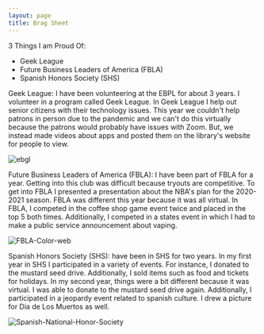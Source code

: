 ```yaml
---
layout: page
title: Brag Sheet
---
```


3 Things I am Proud Of:
- Geek League
- Future Business Leaders of America (FBLA)
- Spanish Honors Society (SHS)

Geek League:
I have been volunteering at the EBPL for about 3 years. I volunteer in a program called Geek League. In Geek League I help out senior citizens with their technology issues. This year we couldn't help patrons in person due to the pandemic and we can't do this virtually because the patrons would probably have issues with Zoom. But, we instead made videos about apps and posted them on the library's website for people to view. 

![ebgl](https://user-images.githubusercontent.com/65611036/121820459-e40e4800-cc60-11eb-8394-7c3d5b25d183.png)

Future Business Leaders of America (FBLA):
I have been part of FBLA for a year. Getting into this club was difficult because tryouts are competitive. To get into FBLA I presented a presentation about the NBA's plan for the 2020-2021 season. FBLA was different this year because it was all virtual. In FBLA, I competed in the coffee shop game event twice and placed in the top 5 both times. Additionally, I competed in a states event in which I had to make a public service announcement about vaping.

![FBLA-Color-web](https://user-images.githubusercontent.com/65611036/121820501-13bd5000-cc61-11eb-9d00-564e6eaf7bc1.png)

Spanish Honors Society (SHS):
 have been in SHS for two years. In my first year in SHS I participated in a variety of events. For instance, I donated to the mustard seed drive. Additionally, I sold items such as food and tickets for holidays. In my second year, things were a bit different because it was virtual. I was able to donate to the mustard seed drive again. Additionally, I participated in a jeopardy event related to spanish culture. I drew a picture for Dia de Los Muertos as well.

![Spanish-National-Honor-Society](https://user-images.githubusercontent.com/65611036/121820521-3b141d00-cc61-11eb-9e95-96ef262a148e.png)

